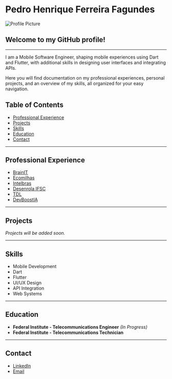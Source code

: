 # Pedro Henrique Ferreira Fagundes

![Profile Picture](profile_picture.jpg)

## **Welcome to my GitHub profile!**

---

I am a Mobile Software Engineer, shaping mobile experiences using Dart and Flutter, with additional skills in designing user interfaces and integrating APIs.

Here you will find documentation on my professional experiences, personal projects, and an overview of my skills, all organized for your easy navigation.

## **Table of Contents**

- [Professional Experience](#professional-experience)
- [Projects](#projects)
- [Skills](#skills)
- [Education](#education)
- [Contact](#contact)

---

## **Professional Experience**

- [BrainIT](companies/brainit.md)
- [Ecomilhas](companies/ecomilhas.md)
- [Intelbras](companies/intelbras.md)
- [Desenrola IFSC](projects/desenrolaifsc.md)
- [TDL](projects/tdl.md)
- [DevBoostIA](projects/devboostia.md)

---

## **Projects**

*Projects will be added soon.*

---

## **Skills**

- Mobile Development
- Dart
- Flutter
- UI/UX Design
- API Integration
- Web Systems

---

## **Education**
   
- **Federal Institute - Telecommunications Engineer** *(In Progress)*
- **Federal Institute - Telecommunications Technician** 

---

## **Contact**

- [LinkedIn](LinkedIn_URL)
- [Email](mailto:meuemail@email.com)
